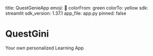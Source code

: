 title: QuestGenieApp
emoji: 🐢
colorFrom: green
colorTo: yellow
sdk: streamlit
sdk_version: 1.37.1
app_file: app.py
pinned: false

# QuestGini
Your own personalized Learning App
